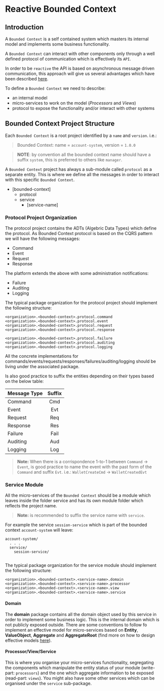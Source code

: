 # Reactive Bounded Context

## Introduction

A `Bounded Context` is a self contained system which masters its internal model and implements some business functionality.

A `Bounded Context` can interact with other components only through a well defined protocol of communication
which is effectively its `API`.

In order to be `reactive` the API is based on asynchronous message driven communication, this approach will give us several advantages
 which have been described [here](TODO).
 
To define a `Bounded Context` we need to describe:
 
 - an internal model
 - micro-services to work on the model (_Processors_ and _Views_)
 - protocol to expose the functionality and/or interact with other systems

  
## Bounded Context Project Structure

Each `Bounded Context` is a root project identified by a `name` and `version`.
i.e.:
> Bounded Context: name = `account-system`, version = `1.0.0`

> **NOTE**: by convention all the bounded context name should have a suffix `system`, this is preferred to others like `manager`.

A `Bounded Context` project has always a sub-module called `protocol` as a separate entity. This is where we define
all the messages in order to interact with this specific `Bounded Context`.


- [bounded-context]
  - protocol
  - service
    - [service-name]
    
### Protocol Project Organization

The protocol project contains the ADTs (Algebric Data Types) which define the protocol. As Bounded Context protocol is based on the CQRS
pattern we will have the following messages:

- Command
- Event
- Request
- Response

The platform extends the above with some administration notifications:

- Failure
- Auditing
- Logging

The typical package organization for the protocol project should implement the following structure:

```
<organization>.<bounded-context>.protocol.command
<organization>.<bounded-context>.protocol.event
<organization>.<bounded-context>.protocol.request
<organization>.<bounded-context>.protocol.response

<organization>.<bounded-context>.protocol.failure
<organization>.<bounded-context>.protocol.auditing
<organization>.<bounded-context>.protocol.logging
```

All the concrete implementations for commands/events/requests/responses/failures/auditing/logging should be 
living under the associated package.

Is also good practice to suffix the entities depending on their types based on the below table:

| Message Type        | Suffix |
| ------------------- |:------:|
| Command             | Cmd    |
| Event               | Evt    |
| Request             | Req    |
| Response            | Res    |
| Failure             | Fail   |
| Auditing            | Aud    |
| Logging             | Log    |

> **Note:** When there is a corrispondence 1-to-1 between `Command` -> `Event`, is good practice
> to name the event with the past form of the `Command` and suffix `Evt`. i.e.:
> `WalletCreateCmd` -> `WalletCreatedEvt`

### Service Module

All the micro-services of the `Bounded Context` should be a module which leaves inside the folder service and has its own module folder
which reflects the project name.

> **Note:** is recommended to suffix the service name with `service`.

For example the service `session-service` which is part of the bounded context `account-system` will leave:

```
account-system/
  . . .
  service/
    session-service/
    
```

The typical package organization for the service module should implement the following structure:

```
<organization>.<bounded-context>.<service-name>.domain
<organization>.<bounded-context>.<service-name>.processor
<organization>.<bounded-context>.<service-name>.view
<organization>.<bounded-context>.<service-name>.service
```
 
 #### Domain
 The **domain** package contains all the domain object used by this service in order to implement some business logic. 
 This is the internal domain which is not publicly exposed outside.
 There are some conventions to follow fo implement an effective model for micro-services based on __Entity__, __ValueObject__, 
 __Aggregate__ and __AggregateRoot__ (find more on how to design effective models [here](TODO)).
 
 #### Processor/View/Service
 This is where you organise your micro-services functionality, segregating the components which manipulate the entity status of your
 module (write-part: `processors`) and the one which aggregate information to be exposed (read-part: `views`).
 You might also have some other services which can be organised under the `service` sub-package.